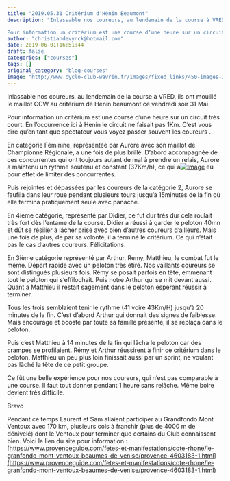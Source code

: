 ```yaml
---
title: "2019.05.31 Critérium d'Hénin Beaumont"
description: "Inlassable nos coureurs, au lendemain de la course à VRED, ils ont mouillé le maillot CCW au critérium de Henin beaumont ce vendredi soir 31 Mai.

Pour information un critérium est une course d’une heure sur un circuit très court. En l’occurrence ici à Henin le circuit ne faisait pas 1Km. C’est vous dire qu’en tant que spectateur vous voyez passer souvent les coureurs ."
author: "christiandevynck@hotmail.com"
date: 2019-06-01T16:51:44
draft: false
categories: ["courses"]
tags: []
original_category: "blog-courses"
image: "http://www.cyclo-club-wavrin.fr/images/fixed_links/450-images-247a98da-w960-h720-no.jpg"
---
```


Inlassable nos coureurs, au lendemain de la course à VRED, ils ont mouillé le maillot CCW au critérium de Henin beaumont ce vendredi soir 31 Mai.

Pour information un critérium est une course d’une heure sur un circuit très court. En l’occurrence ici à Henin le circuit ne faisait pas 1Km. C’est vous dire qu’en tant que spectateur vous voyez passer souvent les coureurs&nbsp;.

<!--more-->

En catégorie Féminine, représentée par Aurore avec son maillot de Championne Régionale, a une fois de plus brillé. D’abord accompagnée de ces concurrentes qui ont toujours autant de mal à prendre un relais, Aurore a maintenu un rythme soutenu et constant (37Km/h), ce qui a[![Image](http://www.cyclo-club-wavrin.fr/images/fixed_links/450-fulltext-247a98da-w960-h720-no.jpg)](http://www.cyclo-club-wavrin.fr/images/fixed_links/450-fulltext-247a98da-w960-h720-no.jpg) eu pour effet de limiter des concurrentes.

Puis rejointes et dépassées par les coureurs de la catégorie 2, Aurore se faufila dans leur roue pendant plusieurs tours jusqu’à 15minutes de la fin où elle termina pratiquement seule avec panache.

En 4ième catégorie, représenté par Didier, ce fut dur très dur cela roulait très fort dès l’entame de la course. Didier a réussi à garder le peloton 40mn et dût se résilier à lâcher prise avec bien d’autres coureurs d’ailleurs. Mais une fois de plus, de par sa volonté, il a terminé le critérium. Ce qui n’était pas le cas d’autres coureurs. Félicitations.

En 3ième catégorie représenté par Arthur, Remy, Matthieu, le combat fut le même. Départ rapide avec un peloton très étiré. Nos vaillants coureurs se sont distingués plusieurs fois. Rémy se posait parfois en tête, emmenant tout le peloton qui s’effilochait. Puis notre Arthur qui se mit devant aussi. Quant à Matthieu il restait sagement dans le peloton espérant réussir à terminer.

Tous les trois semblaient tenir le rythme (41 voire 43Km/H) jusqu’à 20 minutes de la fin. C’est d’abord Arthur qui donnait des signes de faiblesse. Mais encouragé et boosté par toute sa famille présente, il se replaça dans le peloton.

Puis c’est Matthieu à 14 minutes de la fin qui lâcha le peloton car des crampes se profilaient. Rémy et Arthur réussirent à finir ce critérium dans le peloton. Matthieu un peu plus loin finissait aussi par un sprint, ne voulant pas lâché la tête de ce petit groupe.

Ce fût une belle expérience pour nos coureurs, qui n’est pas comparable à une course. Il faut tout donner pendant 1 heure sans relâche. Même boire devient très difficile.

Bravo

Pendant ce temps Laurent et Sam allaient participer au Grandfondo Mont Ventoux avec 170 km, plusieurs cols à franchir (plus de 4000 m de dénivelé) dont le Ventoux pour terminer que certains du Club connaissent bien. Voici le lien du site pour information : [https://www.provenceguide.com/fetes-et-manifestations/cote-rhone/le-granfondo-mont-ventoux-beaumes-de-venise/provence-4603183-1.html](https://www.provenceguide.com/fetes-et-manifestations/cote-rhone/le-granfondo-mont-ventoux-beaumes-de-venise/provence-4603183-1.html)